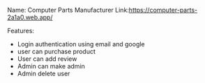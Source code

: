Name: Computer Parts Manufacturer 
Link:https://computer-parts-2a1a0.web.app/

Features:
* Login authentication using email and google
* user can purchase product
* User can add review
* Admin can make admin
* Admin delete user